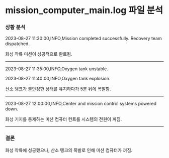 # mission_computer_main.log 파일 분석

### 상황 분석
2023-08-27 11:30:00,INFO,Mission completed successfully. Recovery team dispatched.

화성 착륙 미션이 성공적으로 완료됨.

---

2023-08-27 11:35:00,INFO,Oxygen tank unstable.

2023-08-27 11:40:00,INFO,Oxygen tank explosion.

산소 탱크가 불안정한 상태를 유지하다가 5분 뒤에 폭발함.

---

2023-08-27 12:00:00,INFO,Center and mission control systems powered down.

화성 기지를 통제하는 미션 컴퓨터 컨트롤 시스템의 전원이 꺼짐.

---

### 결론

화성 착륙에 성공했으나, 산소 탱크의 폭발로 인해 미션 컴퓨터가 꺼짐.